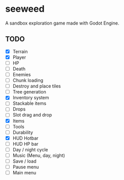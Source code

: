# seeweed

A sandbox exploration game made with Godot Engine.

## TODO

-   [x] Terrain
-   [x] Player
-   [ ] HP
-   [ ] Death
-   [ ] Enemies
-   [ ] Chunk loading
-   [ ] Destroy and place tiles
-   [ ] Tree generation
-   [x] Inventory system
-   [ ] Stackable items
-   [ ] Drops
-   [ ] Slot drag and drop
-   [x] Items
-   [ ] Tools
-   [ ] Durability
-   [x] HUD Hotbar
-   [ ] HUD HP bar
-   [ ] Day / night cycle
-   [ ] Music (Menu, day, night)
-   [ ] Save / load
-   [ ] Pause menu
-   [ ] Main menu
